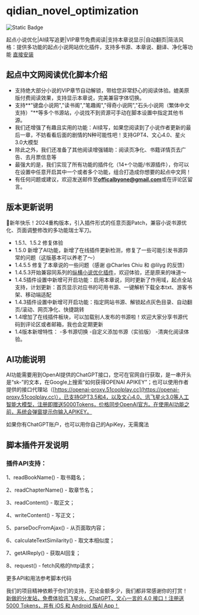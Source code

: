 # qidian_novel_optimization
![Static Badge](https://img.shields.io/badge/build-passing-green)

起点小说优化|AI续写追更|VIP章节免费阅读|支持本章说显示|自动翻页|简洁风格：提供多功能的起点小说网站优化插件，支持多书源、本章说、翻译、净化等功能
[直接安装](https://greasyfork.org/zh-CN/scripts/420724)
## 起点中文网阅读优化脚本介绍

*   支持绝大部分小说的VIP章节自动解锁，带给您非常舒心的阅读体验。媲美原版付费阅读效果，支持显示本章说，完美兼容字体切换。
*   支持**"键盘小说网","读书阁","笔趣阁","得奇小说网","石头小说网（繁体中文支持）"**等多个书源站，小说找不到资源可手动在脚本设置中指定其他书源。
*   我们还增强了有趣且实用的功能：AI续写，如果您阅读到了小说作者更新的最后一章，不妨看看后面的剧情的N种可能性吧！支持GPT4、文心4.0、星火3.0大模型
*   除此之外，我们还准备了其他阅读增强辅助：阅读页净化、书籍详情页去广告、去月票信息等
*   最强大的是，我们实现了所有功能的插件化（14+个功能/书源插件），你可以在设置中任意开启其中一个或者多个功能，组合打造成你想要的起点中文网！
*   有任何问题或建议，欢迎发送邮件至**officalbyone@gmail.com**或在评论区留言。

## 版本更新说明

🎉新年快乐！2024重构版本，引入插件形式的任意页面Patch，兼容小说书源优化、页面调整修改的多功能瑞士军刀。

*   1.5.1、1.5.2 修复体验
*   1.5.0 新增了AI功能，新增了在线插件更新检测，修复了一些可能引发书源异常的问题（这版基本可以养老了～）
*   1.4.5.5 修复了本章说的一些问题（感谢 @Charles Chiu 和 @lilyg 的反馈）
*   1.4.5.3开始兼容同系列的[纵横小说优化插件](https://greasyfork.org/zh-CN/scripts/487789-%E7%BA%B5%E6%A8%AA%E5%B0%8F%E8%AF%B4%E4%BC%98%E5%8C%96-%E8%A7%A3%E9%94%81vip%E7%AB%A0%E8%8A%82)，欢迎体验，还是原来的味道～
*   1.4.5插件设置中新增可开启功能：启用本章说，同时更新了作用域，起点全站支持，计划更新：首页显示对应书的可用书源、一键解析下载全本txt、游客书架、移动端适配
*   1.4.3插件设置中新增可开启功能：指定网站书源、解锁起点灰色目录、自动翻页/滚动、网页净化、快捷跳转
*   1.4增加了在线插件板块，可以加载别人发布的书源啦！欢迎大家分享书源代码到评论区或者邮箱，我也会定期更新
*   1.4版本新增特性：
-多书源切换
-自定义添加书源（实验版）
-清爽化阅读体验。

## AI功能说明

AI功能需要用到OpenAI提供的ChatGPT接口，您可在官网自行获取，是一串开头是“sk-”的文本，在Google上搜索“如何获得OPENAI APIKEY”；也可以使用作者提供的接口代理站（[https://openai-proxy.51coolplay.cc](https://openai-proxy.51coolplay.cc)），已支持GPT3.5和4，以及文心4.0、讯飞星火3.0等人工智能大模型，注册即赠送5000Tokens，价格同步OpenAI官方。在使用AI功能之前，系统会弹窗提示你输入APIKEY。

如果你有ChatGPT账户，也可以用你自己的ApiKey，无需魔法

## 脚本插件开发说明

### 插件API支持：

1、readBookName() - 取书籍名； 

2、readChapterName() - 取章节名；  

3、readContent() - 取正文；  

4、writeContent() - 写正文；  

5、parseDocFromAjax() - 从页面取内容；  

6、calculateTextSimilarity() - 取文本相似度；  

7、getAIReply() - 获取AI回复；  

8、request() - fetch风格的http请求；  

更多API和用法参考脚本代码


我们的项目精神依赖于你们的支持，无论金额多少，我们都非常感谢你的打赏！
[新做的分发站，免费体验讯飞星火、ChatGPT、文心一言的 4.0 接口！注册送 5000 Tokens，并有 iOS 和 Android 版AI App！](https://openai-proxy.51coolplay.cc/)
